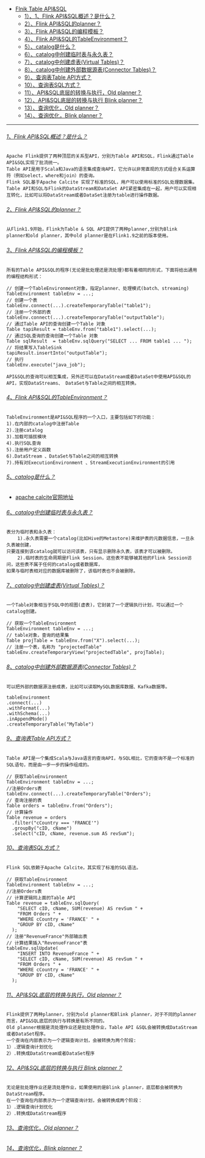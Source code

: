 * [Flnik Table API&SQL]()
  - [1）、1、Flink API&SQL概述？是什么？]()
  - [2）、Flink API&SQL的planner？]()
  - [3）、Flink API&SQL的编程模板？]()
  - [4）、Flink API&SQL的TableEnvironment？]()
  - [5）、catalog是什么？]()
  - [6）、catalog中创建临时表与永久表？]()
  - [7）、catalog中创建虚表(Virtual Tables)？]()
  - [8）、catalog中创建外部数据源表(Connector Tables)？]()
  - [9）、查询表Table API方式？]()
  - [10）、查询表SQL方式？]()
  - [11）、API&SQL底层的转换与执行，Old planner？]()
  - [12）、API&SQL底层的转换与执行 Blink planner？]()
  - [13）、查询优化，Old planner？]()
  - [14）、查询优化，Blink planner？]()

---
###### [1、Flink API&SQL概述？是什么？]()
    Apache Flink提供了两种顶层的关系型API，分别为Table API和SQL，Flink通过Table API&SQL实现了批流统一。
    Table API是用于Scala和Java的语言集成查询API，它允许以非常直观的方式组合关系运算符（例如select，where和join）的查询。
    Flink SQL基于Apache Calcite 实现了标准的SQL，用户可以使用标准的SQL处理数据集。
    Table API和SQL与Flink的DataStream和DataSet API紧密集成在一起，用户可以实现相互转化，比如可以将DataStream或者DataSet注册为table进行操作数据。

###### [2、Flink API&SQL的planner？]()
    从Flink1.9开始，Flink为Table & SQL API提供了两种planner,分别为Blink planner和old planner，其中old planner是在Flink1.9之前的版本使用。

###### [3、Flink API&SQL的编程模板？]()
    所有的Table API&SQL的程序(无论是批处理还是流处理)都有着相同的形式，下面将给出通用的编程结构形式：
    
    // 创建一个TableEnvironment对象，指定planner、处理模式(batch、streaming)
    TableEnvironment tableEnv = ...; 
    // 创建一个表
    tableEnv.connect(...).createTemporaryTable("table1");
    // 注册一个外部的表
    tableEnv.connect(...).createTemporaryTable("outputTable");
    // 通过Table API的查询创建一个Table 对象
    Table tapiResult = tableEnv.from("table1").select(...);
    // 通过SQL查询的查询创建一个Table 对象
    Table sqlResult  = tableEnv.sqlQuery("SELECT ... FROM table1 ... ");
    // 将结果写入TableSink
    tapiResult.insertInto("outputTable");
    // 执行
    tableEnv.execute("java_job");
    
    API&SQL的查询可以相互集成，另外还可以在DataStream或者DataSet中使用API&SQL的API，实现DataStreams、 DataSet与Table之间的相互转换。

###### [4、Flink API&SQL的TableEnvironment？]()
    TableEnvironment是API&SQL程序的一个入口，主要包括如下的功能：
    1).在内部的catalog中注册Table
    2).注册catalog
    3).加载可插拔模块
    4).执行SQL查询
    5).注册用户定义函数
    6).DataStream 、DataSet与Table之间的相互转换
    7).持有对ExecutionEnvironment 、StreamExecutionEnvironment的引用

###### [5、catalog是什么？]()
    
* [apache calcite官网地址](https://calcite.apache.org)


###### [6、catalog中创建临时表与永久表？]()
    表分为临时表和永久表：
        1).永久表需要一个catalog(比如Hive的Metastore)来维护表的元数据信息，一旦永久表被创建，
    只要连接到该catalog就可以访问该表，只有显示删除永久表，该表才可以被删除。
        2).临时表的生命周期是Flink Session，这些表不能够被其他的Flink Session访问，这些表不属于任何的catalog或者数据库，
    如果与临时表相对应的数据库被删除了，该临时表也不会被删除。


###### [7、catalog中创建虚表(Virtual Tables)？]()
    一个Table对象相当于SQL中的视图(虚表)，它封装了一个逻辑执行计划，可以通过一个catalog创建。
    
    // 获取一个TableEnvironment
    TableEnvironment tableEnv = ...; 
    // table对象，查询的结果集
    Table projTable = tableEnv.from("X").select(...);
    // 注册一个表，名称为 "projectedTable"
    tableEnv.createTemporaryView("projectedTable", projTable);

###### [8、catalog中创建外部数据源表(Connector Tables)？]()
    可以把外部的数据源注册成表，比如可以读取MySQL数据库数据、Kafka数据等。
    
    tableEnvironment
    .connect(...)
    .withFormat(...)
    .withSchema(...)
    .inAppendMode()
    .createTemporaryTable("MyTable")

###### [9、查询表Table API方式？]()
    Table API是一个集成Scala与Java语言的查询API，与SQL相比，它的查询不是一个标准的SQL语句，而是由一步一步的操作组成的。
    
    // 获取TableEnvironment
    TableEnvironment tableEnv = ...;
    //注册Orders表
    tableEnv.connect(...).createTemporaryTable("Orders");
    // 查询注册的表
    Table orders = tableEnv.from("Orders");
    // 计算操作
    Table revenue = orders
      .filter("cCountry === 'FRANCE'")
      .groupBy("cID, cName")
      .select("cID, cName, revenue.sum AS revSum");

###### [10、查询表SQL方式？]()
    Flink SQL依赖于Apache Calcite，其实现了标准的SQL语法。
    
    // 获取TableEnvironment
    TableEnvironment tableEnv = ...;
    //注册Orders表
    // 计算逻辑同上面的Table API
    Table revenue = tableEnv.sqlQuery(
        "SELECT cID, cName, SUM(revenue) AS revSum " +
        "FROM Orders " +
        "WHERE cCountry = 'FRANCE' " +
        "GROUP BY cID, cName"
      );
    // 注册"RevenueFrance"外部输出表
    // 计算结果插入"RevenueFrance"表
    tableEnv.sqlUpdate(
        "INSERT INTO RevenueFrance " +
        "SELECT cID, cName, SUM(revenue) AS revSum " +
        "FROM Orders " +
        "WHERE cCountry = 'FRANCE' " +
        "GROUP BY cID, cName"
      );

###### [11、API&SQL底层的转换与执行，Old planner？]()
    Flink提供了两种planner，分别为old planner和Blink planner，对于不同的planner而言，API&SQL底层的执行与转换是有所不同的。
    Old planner根据是流处理作业还是批处理作业，Table API &SQL会被转换成DataStream或者DataSet程序。
    一个查询在内部表示为一个逻辑查询计划，会被转换为两个阶段:
    1）.逻辑查询计划优化
    2）.转换成DataStream或者DataSet程序

###### [12、API&SQL底层的转换与执行 Blink planner？]()
    无论是批处理作业还是流处理作业，如果使用的是Blink planner，底层都会被转换为DataStream程序。
    在一个查询在内部表示为一个逻辑查询计划，会被转换成两个阶段：
    1）.逻辑查询计划优化
    2）.转换成DataStream程序


###### [13、查询优化，Old planner？]()



###### [14、查询优化，Blink planner？]()



